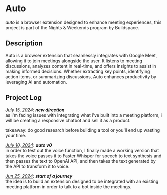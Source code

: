 # Auto

_auto_ is a browser extension designed to enhance meeting experiences, this project
is part of the Nights & Weekends program by Buildspace.

## Description

Auto is a browser extension that seamlessly integrates with Google Meet, allowing it
to join meetings alongside the user. It listens to meeting discussions, analyzes content
in real-time, and offers insights to assist in making informed decisions.
Whether extracting key points, identifying action items, or summarizing discussions,
Auto enhances productivity by leveraging AI and automation.



## Project Log

<ins>*July 15, 2024*</ins>: **_new direction_** \
as i'm facing issues with integrating what i've built into a meeting platform, i will be
creating a responsive chatbot and sell it as a product.

takeaway: do good research before building a tool or you'll end up wasting your time.


<ins>*July 10, 2024*</ins>: **_auto v0_** \
in order to test out the voice function, I finally made a working version that takes the 
voice passes it to Faster Whisper for speech to text synthesis and then passes the text
to OpenAI API, and then takes the text generated by the API to transform it to voice.

<ins>*Jun 25, 2024*</ins>: **_start of a journey_**\
the idea is to build an extension
designed to be integrated with an existing meeting platform in order to talk to a bot
inside the meetings.